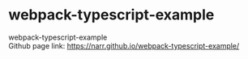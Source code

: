 # webpack-typescript-example
webpack-typescript-example
<br>Github page link: <https://narr.github.io/webpack-typescript-example/>
